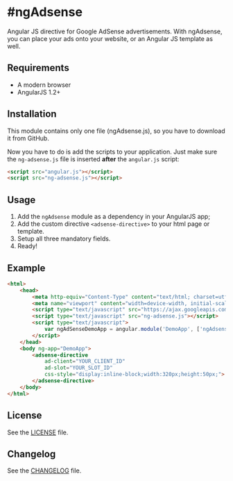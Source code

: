 #ngAdsense
=========

Angular JS directive for Google AdSense advertisements. With ngAdsense, you can place your ads onto your website, or an Angular JS template as well.

## Requirements

 - A modern browser
 - AngularJS 1.2+
 
## Installation

This module contains only one file (ngAdsense.js), so you have to download it from GitHub.

Now you have to do is add the scripts to your application. Just make sure the `ng-adsense.js` file is inserted **after** the `angular.js` script:

```html
<script src="angular.js"></script>
<script src="ng-adsense.js"></script>
```

## Usage

 1. Add the `ngAdsense` module as a dependency in your AngularJS app;
 2. Add the custom directive `<adsense-directive>` to your html page or template.
 3. Setup all three mandatory fields.
 4. Ready!

## Example

```html
<html>
	<head>
		<meta http-equiv="Content-Type" content="text/html; charset=utf-8">
		<meta name="viewport" content="width=device-width, initial-scale=1">
		<script type="text/javascript" src="https://ajax.googleapis.com/ajax/libs/angularjs/1.2.24/angular.min.js"></script>
		<script type="text/javascript" src="ng-adsense.js"></script>
		<script type="text/javascript">
			var ngAdSenseDemoApp = angular.module('DemoApp', ['ngAdsense']);
		</script>
	</head>
	<body ng-app="DemoApp">
		<adsense-directive 
			ad-client="YOUR_CLIENT_ID"
			ad-slot="YOUR_SLOT_ID" 
			css-style="display:inline-block;width:320px;height:50px;">
		</adsense-directive>
	</body>
</html>
```

## License

See the [LICENSE](https://github.com/szrnka-peter/ngAdsense/blob/master/LICENSE) file.

## Changelog

See the [CHANGELOG](https://github.com/szrnka-peter/ngAdsense/blob/master/CHANGELOG.md) file.
